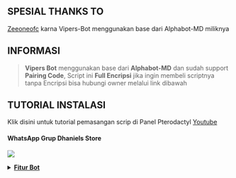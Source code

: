 ## SPESIAL THANKS TO
[Zeeoneofc](https://github.com/zeeoneofficial/Alphabot-Md?tab=readme-ov-file#information) karna Vipers-Bot menggunakan base dari Alphabot-MD miliknya

## INFORMASI
> **Vipers Bot** menggunakan base dari **Alphabot-MD** dan sudah support **Pairing Code**, Script ini **Full Encripsi** jika ingin membeli scriptnya tanpa Encripsi bisa hubungi owner melalui link dibawah

## TUTORIAL INSTALASI
Klik disini untuk tutorial pemasangan scrip di Panel Pterodactyl [Youtube](https://youtu.be/hyt7FECIE9g?si=fdBUqgYxt7hAPVLe)

#### WhatsApp Grup Dhaniels Store
<a href="https://bit.ly/Dhaniels_store"><img src="https://img.shields.io/badge/Dhaniels Store WhatsApp Grup-25D366?style=for-the-badge&logo=whatsapp&logoColor=white" />

<details>
  <summary> <b>Fitur Bot</b></summary>
  
```
╭─────≼ *Menu Owner* ≽
╎» .addsewa
╎» .delsewa
╎» .listsewa
╎» .bcgc
╎» .pushkontak
╎» .idgc
╎» .join
╎» .del
╰─────≼≽

╭─────≼ *Menu Store* ≽
╎» .list
╎» .pay
╎» .setpay
╎» .jeda
╎» .addlist
╎» .dellist
╎» .updatelist
╎» .renamelist
╎» .done
╎» .setdone
╎» .changedone
╎» .delsetdone
╎» .proses
╎» .setproses
╎» .changeproses
╎» .delsetproses
╰─────≼≽

╭─────≼ *Menu Group* ≽
╎» .open
╎» .setopen
╎» .close
╎» .setclose
╎» .welcome
╎» .goodbye
╎» .setwelcome
╎» .changewelcome
╎» .delsetwelcome
╎» .setleft
╎» .changeleft
╎» .delsetleft
╎» .antiwame
╎» .antiwame2
╎» .antilink
╎» .antilink2
╎» .hidetag
╎» .add
╎» .kick
╎» .setppgc
╎» .setnamegc
╎» .setdesgc
╎» .linkgc
╎» .ceksewa
╎» .resetlinkgc
╎» .promote
╎» .demote
╎» .stiker
╎» .toimg
╎» .qc
╰─────≼≽

╭─────≼ *Menu Bot* ≽
╎» .bot
╎» .setbot
╎» .updatesetbot
╎» .delsetbot
╰─────≼≽

╭─────≼ *Menu Kalkulator* ≽
╎» .tambah
╎» .kurang
╎» .kali
╎» .bagi
╰─────≼≽

╭─────≼ *Menu Stalking* ≽
╎» .cekff
╎» .cekml
╎» .mlregion     [ Cek region akun ML ]
╎» .cekcodm
╎» .cekgenshin
╎» .ceksausageman
╎» .stalktt       [ Stalk Akun Tiktok ]
╎» .stalkig       [ Stalk Akun Instagram]
╎» .stalktwt      [ Stalk Akun Twitter ]
╎» .stalkgithub   [ Stalk Akun Github ]
╰─────≼≽

╭─────≼ *Menu Download* ≽
╎» .fbvid - Status Error ❌
╎» .igvid 
╎» .ttvid 
╎» .ytvid - Status Error ❌
╎» .twvid - Status Error ❌
╎» .hd - Status Down ❌
╎» .pinterest
╰─────≼≽
```

</details>
